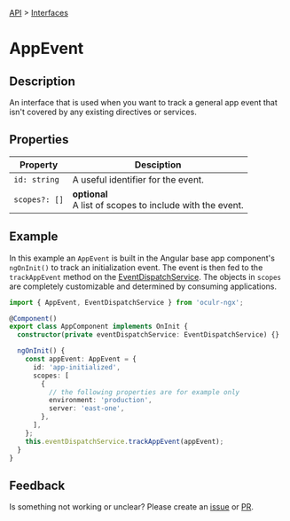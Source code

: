 [API](./README.md) > [Interfaces](./README.md#Interfaces)

# AppEvent

## Description

An interface that is used when you want to track a general app event that isn't covered by any existing directives or services.

## Properties

| Property      | Desciption                                                     |
| ------------- | -------------------------------------------------------------- |
| `id: string`  | A useful identifier for the event.                             |
| `scopes?: []` | **optional** </br> A list of scopes to include with the event. |

## Example

In this example an `AppEvent` is built in the Angular base app component's `ngOnInit()` to track an initialization event. The event is then fed to the `trackAppEvent` method on the [EventDispatchService](./event-dispatch-service.md). The objects in `scopes` are completely customizable and determined by consuming applications.

```typescript
import { AppEvent, EventDispatchService } from 'oculr-ngx';

@Component()
export class AppComponent implements OnInit {
  constructor(private eventDispatchService: EventDispatchService) {}

  ngOnInit() {
    const appEvent: AppEvent = {
      id: 'app-initialized',
      scopes: [
        {
          // the following properties are for example only
          environment: 'production',
          server: 'east-one',
        },
      ],
    };
    this.eventDispatchService.trackAppEvent(appEvent);
  }
}
```

## Feedback

Is something not working or unclear? Please create an [issue](https://github.com/progressive-insurance/oculr-ngx/issues/new/choose) or [PR](https://github.com/progressive-insurance/oculr-ngx/blob/main/CONTRIBUTING.md).
